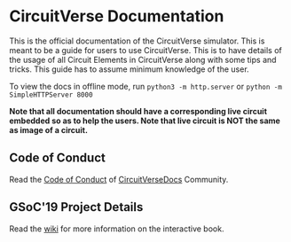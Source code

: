 # CircuitVerse Documentation

This is the official documentation of the CircuitVerse simulator. This is meant to be a guide for users to use CircuitVerse. This is to have details of the usage of all Circuit Elements in CircuitVerse along with some tips and tricks. This guide has to assume minimum knowledge of the user. 

To view the docs in offline mode, run
`python3 -m http.server` or 
`python -m SimpleHTTPServer 8000` 

**Note that all documentation should have a corresponding live circuit embedded so as to help the users. Note that live circuit is NOT the same as image of a circuit.**

## Code of Conduct

Read the [Code of Conduct](./code-of-conduct.md) of [CircuitVerseDocs](https://docs.circuitverse.org) Community.

## GSoC'19 Project Details 
Read the [wiki](https://github.com/CircuitVerse/CircuitVerseDocs/wiki/Interactive-Book) for more information on the interactive book. 
